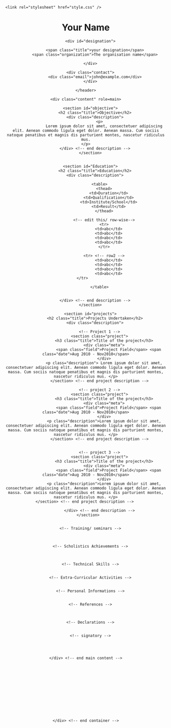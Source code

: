 <!DOCTYPE HTML>
<html lang="en-US">
<head>
	<meta charset="UTF-8">
	<title></title>
	
	<link rel="stylesheet" href="style.css" />
</head>
<body>
	<div class="container">
	<header>
		<h1 id="name">Your Name</h1>
		
		<div id="designation">
		
			<span class="title">your designation</span>
			<span class="organization">The organisation name</span>
		
		</div>
		
		<div class="contact">
			<div class="email">john@example.com</div>
		</div>
		
	</header>
	
	<div class="content" role=main>
	
		<section id="objective">
			<h2 class="title">Objective</h2>
			<div class="description">
				<p>
					Lorem ipsum dolor sit amet, consectetuer adipiscing elit. Aenean commodo ligula eget dolor. Aenean massa. Cum sociis natoque penatibus et magnis dis parturient montes, nascetur ridiculus mus.
				</p>			
			</div> <!-- end description -->
		</section>
		
		
		<section id="Education">
			<h2 class="title">Education</h2>
			<div class="description">
				
				<table>
					<thead>
						<td>Duration</td>
						<td>Qualification</td>
						<td>Institute/School</td>
						<td>Result</td>
					</thead>
					
					<!-- edit this/ row-wise-->
					<tr>
						<td>abc</td>
						<td>abc</td>
						<td>abc</td>
						<td>abc</td>
					</tr>
					
					<tr> <!-- row2 -->
						<td>abc</td>
						<td>abc</td>
						<td>abc</td>
						<td>abc</td>
					</tr>					
					
				</table>
			
			
			</div> <!-- end description -->
		</section>
			
		<section id="projects">
			<h2 class="title">Projects Undertaken</h2>
			<div class="description">
				
				<!-- Project 1 -->
				<section class="project">
					<h3 class="title">Title of the project</h3>
					<div class="meta">
						<span class="field">Project Field</span> <span class="date">Aug 2010 - Nov2010</span>
					</div>
					<p class="description"> Lorem ipsum dolor sit amet, consectetuer adipiscing elit. Aenean commodo ligula eget dolor. Aenean massa. Cum sociis natoque penatibus et magnis dis parturient montes, nascetur ridiculus mus. </p>
				</section> <!-- end project description -->
				
				<!-- project 2 -->
				<section class="project">
					<h3 class="title">Title of the project</h3>
					<div class="meta">
						<span class="field">Project Field</span> <span class="date">Aug 2010 - Nov2010</span>
					</div>
					<p class="description">Lorem ipsum dolor sit amet, consectetuer adipiscing elit. Aenean commodo ligula eget dolor. Aenean massa. Cum sociis natoque penatibus et magnis dis parturient montes, nascetur ridiculus mus. </p>
				</section> <!-- end project description -->


				<!-- project 3 -->
				<section class="project">
					<h3 class="title">Title of the project</h3>
					<div class="meta">
						<span class="field">Project Field</span> <span class="date">Aug 2010 - Nov2010</span>
					</div>
					<p class="description">Lorem ipsum dolor sit amet, consectetuer adipiscing elit. Aenean commodo ligula eget dolor. Aenean massa. Cum sociis natoque penatibus et magnis dis parturient montes, nascetur ridiculus mus. </p>
				</section> <!-- end project description -->				
				
				</div> <!-- end description -->
		</section>	
	

		<!-- Training/ seminars -->
		
		
		
		<!-- Scholistics Achievements -->
		
		
		
		<!-- Technical Skills -->
		
		
		<!-- Extra-Curricular Activities -->
		
		
		<!-- Personal Informations -->
		
		
		<!-- References -->
		
		
		
		<!-- Declarations -->

	
		<!-- signatory -->
	
	
	
	
	</div> <!-- end main content -->
	
	
	
	
	
	
	
	
	
	
	
	
	
	</div> <!-- end container -->
	
</body>
</html>

